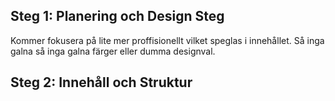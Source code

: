 ## Steg 1: Planering och Design Steg 

Kommer fokusera på lite mer proffisionellt vilket speglas i innehållet. Så inga galna så inga galna färger eller dumma designval.

## Steg 2: Innehåll och Struktur

